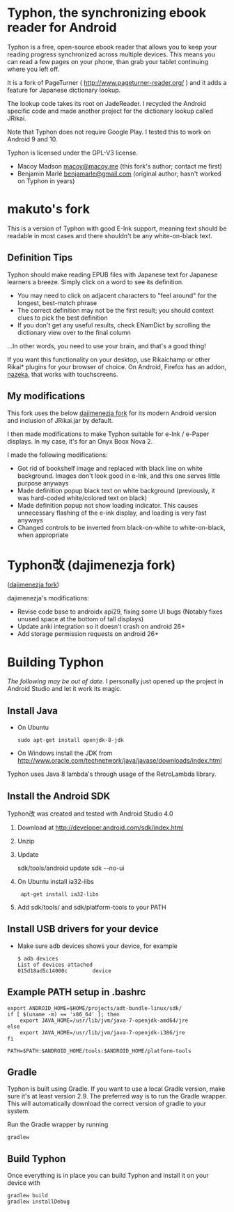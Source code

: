 Typhon, the synchronizing ebook reader for Android
========================================================

Typhon is a free, open-source ebook reader that allows you to keep your reading progress synchronized across multiple devices.
This means you can read a few pages on your phone, than grab your tablet continuing where you left off.

It is a fork of PageTurner ( http://www.pageturner-reader.org/ ) and it adds a feature for Japanese dictionary lookup.

The lookup code takes its root on JadeReader. I recycled the Android specific code and made another 
project for the dictionary lookup called JRikai.

Note that Typhon does not require Google Play. I tested this to work on Android 9 and 10.

Typhon is licensed under the GPL-V3 license.

- Macoy Madson macoy@macoy.me (this fork's author; contact me first)
- Benjamin Marlé benjamarle@gmail.com (original author; hasn't worked on Typhon in years)

makuto's fork
=================
This is a version of Typhon with good E-Ink support, meaning text should be readable in most cases and there shouldn't be any white-on-black text.

## Definition Tips

Typhon should make reading EPUB files with Japanese text for Japanese learners a breeze. Simply click on a word to see its definition.

- You may need to click on adjacent characters to "feel around" for the longest, best-match phrase
- The correct definition may not be the first result; you should context clues to pick the best definition
- If you don't get any useful results, check ENamDict by scrolling the dictionary view over to the final column

...In other words, you need to use your brain, and that's a good thing!

If you want this functionality on your desktop, use Rikaichamp or other Rikai* plugins for your browser of choice.
On Android, Firefox has an addon, [nazeka](https://github.com/wareya/nazeka), that works with touchscreens.

## My modifications
This fork uses the below [dajimenezja fork](https://github.com/dajimenezja/typhon) for its modern Android version and inclusion of JRikai.jar by default.

I then made modifications to make Typhon suitable for e-Ink / e-Paper displays. In my case, it's for an Onyx Boox Nova 2.

I made the following modifications:
- Got rid of bookshelf image and replaced with black line on white background. Images don't look good in e-Ink, and this one serves little purpose anyways
- Made definition popup black text on white background (previously, it was hard-coded white/colored text on black)
- Made definition popup not show loading indicator. This causes unnecessary flashing of the e-ink display, and loading is very fast anyways
- Changed controls to be inverted from black-on-white to white-on-black, when appropriate

Typhon改 (dajimenezja fork)
=================
([dajimenezja fork](https://github.com/dajimenezja/typhon))

dajimenezja's modifications:
- Revise code base to androidx api29, fixing some UI bugs (Notably fixes unused space at the bottom of tall displays)
- Update anki integration so it doesn't crash on android 26+
- Add storage permission requests on android 26+

Building Typhon
=================
*The following may be out of date.* I personally just opened up the project in Android Studio and let it work its magic.

## Install Java
*   On Ubuntu

        sudo apt-get install openjdk-8-jdk

*   On Windows install the JDK from http://www.oracle.com/technetwork/java/javase/downloads/index.html

Typhon uses Java 8 lambda's through usage of the RetroLambda library.

## Install the Android SDK 

Typhon改 was created and tested with Android Studio 4.0

1.   Download at http://developer.android.com/sdk/index.html
2.   Unzip
3.   Update 

        sdk/tools/android update sdk --no-ui
4. On Ubuntu install ia32-libs

        apt-get install ia32-libs
5. Add sdk/tools/ and sdk/platform-tools to your PATH

## Install USB drivers for your device

*   Make sure adb devices shows your device, for example

        $ adb devices
        List of devices attached 
        015d18ad5c14000c        device

## Example PATH setup in .bashrc

    export ANDROID_HOME=$HOME/projects/adt-bundle-linux/sdk/
    if [ $(uname -m) == 'x86_64' ]; then
        export JAVA_HOME=/usr/lib/jvm/java-7-openjdk-amd64/jre
    else
        export JAVA_HOME=/usr/lib/jvm/java-7-openjdk-i386/jre
    fi

    PATH=$PATH:$ANDROID_HOME/tools:$ANDROID_HOME/platform-tools


## Gradle

Typhon is built using Gradle. If you want to use a local Gradle version, make sure it's at least version 2.9.
The preferred way is to run the Gradle wrapper. This will automatically download the correct version of gradle to your system.

Run the Gradle wrapper by running

    gradlew

## Build Typhon
Once everything is in place you can build Typhon and install it on your device with 

    gradlew build
    gradlew installDebug
